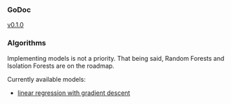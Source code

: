 ### GoDoc

[v0.1.0](https://pkg.go.dev/github.com/rom1mouret/ml-essentials@v0.1.0/algorithms)

### Algorithms

Implementing models is not a priority.
That being said, Random Forests and Isolation Forests are on the roadmap.

Currently available models:

- [linear regression with gradient descent](https://pkg.go.dev/github.com/rom1mouret/ml-essentials/algorithms#LinearRegressor)
